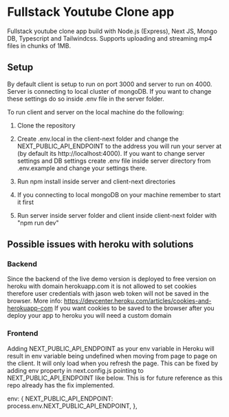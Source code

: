 # Fullstack Youtube Clone app

Fullstack youtube clone app build with Node.js (Express), Next JS, Mongo DB, Typescript and Tailwindcss. Supports uploading and streaming mp4 files in chunks of 1MB.

## Setup

By default client is setup to run on port 3000 and server to run on 4000. Server is connecting to local cluster of mongoDB. If you want to change these settings do so inside .env file in the server folder.

To run client and server on the local machine do the following:

1. Clone the repository

2. Create .env.local in the client-next folder and change the NEXT_PUBLIC_API_ENDPOINT to the address you will run your server at (by default its http://localhost:4000). If you want to change server settings and DB settings create .env file inside server directory from .env.example and change your settings there.

3. Run npm install inside server and client-next directories

4. If you connecting to local mongoDB on your machine remember to start it first

5. Run server inside server folder and client inside client-next folder with "npm run dev"

## Possible issues with heroku with solutions

### Backend

Since the backend of the live demo version is deployed to free version on heroku with domain herokuapp.com it is not allowed to set cookies therefore user credentials with jason web token will not be saved in the browser. More info: https://devcenter.heroku.com/articles/cookies-and-herokuapp-com
If you want cookies to be saved to the browser after you deploy your app to heroku you will need a custom domain

### Frontend

Adding NEXT_PUBLIC_API_ENDPOINT as your env variable in Heroku will result in env variable being undefined when moving from page to page on the client. It will only load when you refresh the page. This can be fixed by adding env property in next.config.js pointing to NEXT_PUBLIC_API_ENDPOINT like below. This is for future reference as this repo already has the fix implemented.

env: {
NEXT_PUBLIC_API_ENDPOINT: process.env.NEXT_PUBLIC_API_ENDPOINT,
},
